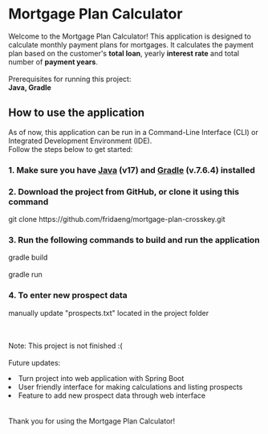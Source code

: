 <h1>Mortgage Plan Calculator</h1>
Welcome to the Mortgage Plan Calculator! This application is designed to calculate monthly payment plans for mortgages. It calculates the payment plan based on the customer's <strong>total loan</strong>, yearly <strong>interest rate</strong> and total number of <strong>payment years</strong>.
<br /><br />
Prerequisites for running this project:
<br />
<strong>Java, Gradle</strong>

<h2>How to use the application</h2>
As of now, this application can be run in a Command-Line Interface (CLI) or Integrated Development Environment (IDE). 
<br />
Follow the steps below to get started:
<br />
<h3>1. Make sure you have <a href="https://www.oracle.com/java/technologies/downloads/#jdk17-windows">Java</a> (v17) and <a href="https://gradle.org/install/">Gradle</a> (v.7.6.4) installed </h3>

<h3>2. Download the project from GitHub, or clone it using this command</h3>
git clone https://github.com/fridaeng/mortgage-plan-crosskey.git

<h3>3. Run the following commands to build and run the application</h3>
gradle build
<br /><br />
gradle run

<h3>4. To enter new prospect data</h3>
manually update "prospects.txt" located in the project folder

<br /><br />
Note:
This project is not finished :(
<br /><br />
Future updates:
<li>Turn project into web application with Spring Boot</li>
<li>User friendly interface for making calculations and listing prospects</li>
<li>Feature to add new prospect data through web interface</li>
<br /><br />
Thank you for using the Mortgage Plan Calculator!
